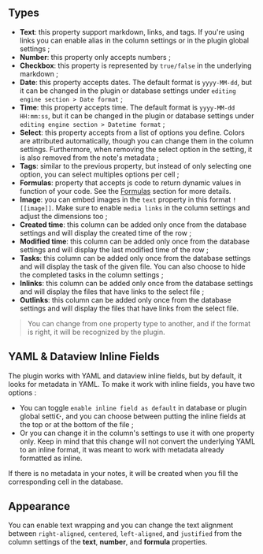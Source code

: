 ## Types

- **Text**: this property support markdown, links, and tags. If you're using links you can enable alias in the column settings or in the plugin global settings ;
- **Number**: this property only accepts numbers ;
- **Checkbox**: this property is represented by `true/false` in the underlying markdown ;
- **Date**: this property accepts dates. The default format is `yyyy-MM-dd`, but it can be changed in the plugin or database settings under `editing engine section > Date format` ;
- **Time**: this property accepts time. The default format is `yyyy-MM-dd HH:mm:ss`, but it can be changed in the plugin or database settings under `editing engine section > Datetime format` ;
- **Select**: this property accepts from a list of options you define. Colors are attributed automatically, though you can change them in the column settings. Furthermore, when removing the select option in the setting, it is also removed from the note's metadata ;
- **Tags**: similar to the previous property, but instead of only selecting one option, you can select multiples options per cell ;
- **Formulas**: property that accepts js code to return dynamic values in function of your code. See the [Formulas](/obsidian-db-folder/features/Formulas/) section for more details.
- **Image**: you can embed images in the `text` property in this format `![[image]]`. Make sure to enable `media links` in the column settings and adjust the dimensions too ;
- **Created time**: this column can be added only once from the database settings and will display the created time of the row ;
- **Modified time**: this column can be added only once from the database settings and will display the last modified time of the row ;
- **Tasks**: this column can be added only once from the database settings and will display the task of the given file. You can also choose to hide the completed tasks in the column settings ;
- **Inlinks**: this column can be added only once from the database settings and will display the files that have links to the select file ;
- **Outlinks**: this column can be added only once from the database settings and will display the files that have links from the select file.

> You can change from one property type to another, and if the format is right, it will be recognized by the plugin.

## YAML & Dataview Inline Fields

The plugin works with YAML and dataview inline fields, but by default, it looks for metadata in YAML. To make it work with inline fields, you have two options :

- You can toggle `enable inline field as default` in database or plugin global setti☪︎, and you can choose between putting the inline fields at the top or at the bottom of the file ;
- Or you can change it in the column's settings to use it with one property only. Keep in mind that this change will not convert the underlying YAML to an inline format, it was meant to work with metadata already formatted as inline.

If there is no metadata in your notes, it will be created when you fill the corresponding cell in the database. 

## Appearance

You can enable text wrapping and you can change the text alignment between `right-aligned`, `centered`, `left-aligned`, and `justified` from the column settings of the **text**, **number**, and **formula** properties.